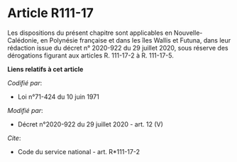 # Article R111-17

Les dispositions du présent chapitre sont applicables en Nouvelle-Calédonie, en Polynésie française et dans les îles Wallis
et Futuna, dans leur rédaction issue du décret n° 2020-922 du 29 juillet 2020, sous réserve des dérogations figurant aux
articles R. 111-17-2 à R. 111-17-5.

**Liens relatifs à cet article**

_Codifié par_:

  - Loi n°71-424 du 10 juin 1971

_Modifié par_:

  - Décret n°2020-922 du 29 juillet 2020 - art. 12 (V)

_Cite_:

  - Code du service national - art. R*111-17-2

